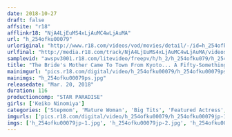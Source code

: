 ```yaml
---
date: 2018-10-27
draft: false
affsite: "r18"
afflinkr18: "NjA4LjEuMS4xLjAuMC4wLjAuMA"
url: "h_254ofku00079"
urloriginal: "http://www.r18.com/videos/vod/movies/detail/-/id=h_254ofku00079"
urlfinal: "http://media.r18.com/track/NjA4LjEuMS4xLjAuMC4wLjAuMA/videos/vod/movies/detail/-/id=h_254ofku00079"
samplevid: "awspv3001.r18.com/litevideo/freepv/h/h_2/h_254ofku079/h_254ofku079_dmb_w.mp4"
title: "The Bride's Mother Came To Town From Kyoto... A Fifty-Something Stepmom Keiko Ninomiya 53 Years Old"
mainimgurl: "pics.r18.com/digital/video/h_254ofku00079/h_254ofku00079ps.jpg"
mainimgs: "h_254ofku00079ps.jpg"
releasedate: "Mar. 20, 2018"
duration: 116
productioncomp: "STAR PARADISE"
girls: ['Keiko Ninomiya']
categories: ['Stepmom', 'Mature Woman', 'Big Tits', 'Featured Actress', 'Hi-Def']
imgurls: ['pics.r18.com/digital/video/h_254ofku00079/h_254ofku00079jp-1.jpg', 'pics.r18.com/digital/video/h_254ofku00079/h_254ofku00079jp-2.jpg', 'pics.r18.com/digital/video/h_254ofku00079/h_254ofku00079jp-3.jpg', 'pics.r18.com/digital/video/h_254ofku00079/h_254ofku00079jp-4.jpg', 'pics.r18.com/digital/video/h_254ofku00079/h_254ofku00079jp-5.jpg', 'pics.r18.com/digital/video/h_254ofku00079/h_254ofku00079jp-6.jpg', 'pics.r18.com/digital/video/h_254ofku00079/h_254ofku00079jp-7.jpg', 'pics.r18.com/digital/video/h_254ofku00079/h_254ofku00079jp-8.jpg', 'pics.r18.com/digital/video/h_254ofku00079/h_254ofku00079jp-9.jpg', 'pics.r18.com/digital/video/h_254ofku00079/h_254ofku00079jp-10.jpg', 'pics.r18.com/digital/video/h_254ofku00079/h_254ofku00079jp-11.jpg', 'pics.r18.com/digital/video/h_254ofku00079/h_254ofku00079jp-12.jpg', 'pics.r18.com/digital/video/h_254ofku00079/h_254ofku00079jp-13.jpg', 'pics.r18.com/digital/video/h_254ofku00079/h_254ofku00079jp-14.jpg', 'pics.r18.com/digital/video/h_254ofku00079/h_254ofku00079jp-15.jpg', 'pics.r18.com/digital/video/h_254ofku00079/h_254ofku00079jp-16.jpg', 'pics.r18.com/digital/video/h_254ofku00079/h_254ofku00079jp-17.jpg', 'pics.r18.com/digital/video/h_254ofku00079/h_254ofku00079jp-18.jpg', 'pics.r18.com/digital/video/h_254ofku00079/h_254ofku00079jp-19.jpg', 'pics.r18.com/digital/video/h_254ofku00079/h_254ofku00079jp-20.jpg']
imgs: ['h_254ofku00079jp-1.jpg', 'h_254ofku00079jp-2.jpg', 'h_254ofku00079jp-3.jpg', 'h_254ofku00079jp-4.jpg', 'h_254ofku00079jp-5.jpg', 'h_254ofku00079jp-6.jpg', 'h_254ofku00079jp-7.jpg', 'h_254ofku00079jp-8.jpg', 'h_254ofku00079jp-9.jpg', 'h_254ofku00079jp-10.jpg', 'h_254ofku00079jp-11.jpg', 'h_254ofku00079jp-12.jpg', 'h_254ofku00079jp-13.jpg', 'h_254ofku00079jp-14.jpg', 'h_254ofku00079jp-15.jpg', 'h_254ofku00079jp-16.jpg', 'h_254ofku00079jp-17.jpg', 'h_254ofku00079jp-18.jpg', 'h_254ofku00079jp-19.jpg', 'h_254ofku00079jp-20.jpg']
---
```

